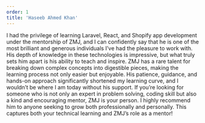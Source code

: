 ```yaml
---
order: 1
title: 'Haseeb Ahmed Khan'
---
```


I had the privilege of learning Laravel, React, and Shopify app development under the mentorship of ZMJ, and I can confidently say that he is one of the most brilliant and generous individuals I’ve had the pleasure to work with. His depth of knowledge in these technologies is impressive, but what truly sets him apart is his ability to teach and inspire. ZMJ has a rare talent for breaking down complex concepts into digestible pieces, making the learning process not only easier but enjoyable. His patience, guidance, and hands-on approach significantly shortened my learning curve, and I wouldn’t be where I am today without his support. If you’re looking for someone who is not only an expert in problem solving, coding skill but also a kind and encouraging mentor, ZMJ is your person. I highly recommend him to anyone seeking to grow both professionally and personally. This captures both your technical learning and ZMJ’s role as a mentor!
